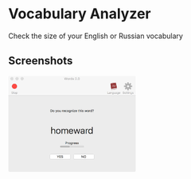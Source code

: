 # Vocabulary Analyzer
Check the size of your English or Russian vocabulary

## Screenshots
<img src="screenshot.png" width="256"/>
